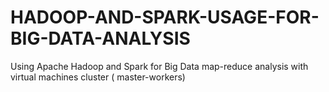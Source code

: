 # HADOOP-AND-SPARK-USAGE-FOR-BIG-DATA-ANALYSIS
Using Apache Hadoop and Spark for Big Data map-reduce analysis with virtual machines cluster ( master-workers)
